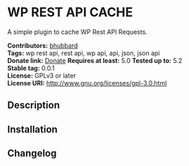 # WP REST API CACHE #
A simple plugin to cache WP Rest API Requests.

**Contributors:** [bhubbard](https://profiles.wordpress.org/bhubbard)  
**Tags:** wp rest api, rest api, wp api, api, json, json api  
**Donate link:** [Donate](https://github.com/bhubbard/wp-rest-api-cache) 
**Requires at least:** 5.0 
**Tested up to:** 5.2  
**Stable tag:** 0.0.1  
**License:** GPLv3 or later  
**License URI:** http://www.gnu.org/licenses/gpl-3.0.html  

## Description ##

## Installation ##

## Changelog ##
